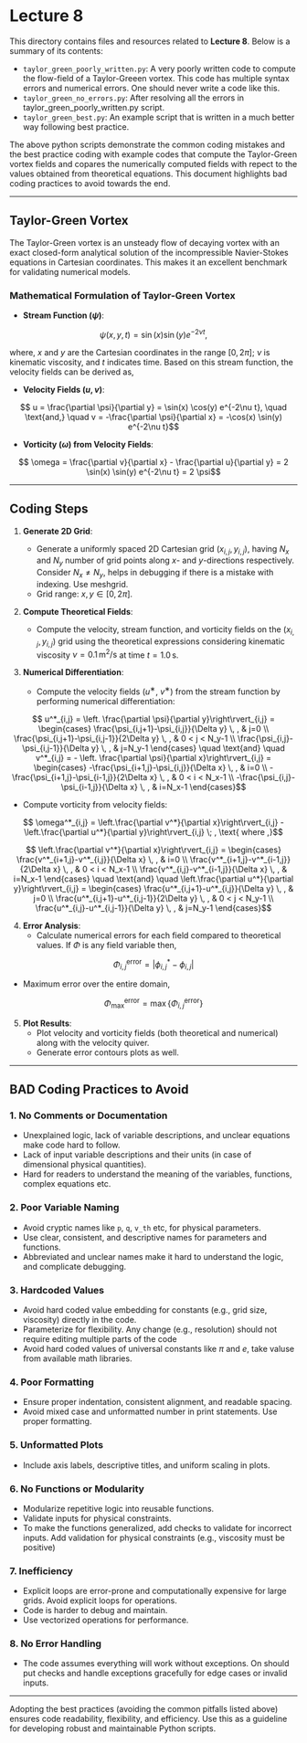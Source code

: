 # Lecture 8

This directory contains files and resources related to **Lecture 8**. Below is a summary of its contents:

- `taylor_green_poorly_written.py`: A very poorly written code to compute the flow-field of a Taylor-Greeen vortex. This code has multiple syntax errors and numerical errors. One should never write a code like this.
- `taylor_green_no_errors.py`: After resolving all the errors in taylor_green_poorly_written.py script.
- `taylor_green_best.py`: An example script that is written in a much better way following best practice.

The above python scripts demonstrate the common coding mistakes and the best practice coding with example codes that compute the Taylor-Green vortex fields and copares the numerically computed fields with repect to the values obtained from theoretical equations. This document highlights bad coding practices to avoid towards the end.

---

## Taylor-Green Vortex

The Taylor-Green vortex is an unsteady flow of decaying vortex with an exact closed-form analytical solution of the incompressible Navier-Stokes equations in Cartesian coordinates. This makes it an excellent benchmark for validating numerical models.

### Mathematical Formulation of Taylor-Green Vortex

- **Stream Function \($\psi$\)**:
```math
  \psi(x, y, t) = \sin(x) \sin(y) e^{-2\nu t} ,
```
   where, $x$ and $y$ are the Cartesian coordinates in the range $[0, 2\pi]$; $\nu$ is kinematic viscosity, and $t$ indicates time. Based on this stream function, the velocity fields can be derived as,

- **Velocity Fields \($u, v$\)**:
```math
  u = \frac{\partial \psi}{\partial y} = \sin(x) \cos(y) e^{-2\nu t},
  \quad \text{and,} \quad
  v = -\frac{\partial \psi}{\partial x} = -\cos(x) \sin(y) e^{-2\nu t}
```

- **Vorticity ($\omega$) from Velocity Fields**:
```math
  \omega = \frac{\partial v}{\partial x} - \frac{\partial u}{\partial y} = 2 \sin(x) \sin(y) e^{-2\nu t} = 2 \psi
```

---

## Coding Steps

1. **Generate 2D Grid**:
   - Generate a uniformly spaced 2D Cartesian grid $(x_{i,j}, y_{i,j})$, having $N_x$ and $N_y$ number of grid points along $x$- and $y$-directions respectively. Consider $N_x \ne N_y$, helps in debugging if there is a mistake with indexing. Use meshgrid.
   - Grid range: $x, y \in [0, 2\pi]$.

2. **Compute Theoretical Fields**:
   - Compute the velocity, stream function, and vorticity fields on the $(x_{i,j}, y_{i,j})$ grid using the theoretical expressions considering kinematic viscosity $\nu = 0.1 \, \text{m}^2/\text{s}$ at time $t = 1.0 \, \text{s}$.

3. **Numerical Differentiation**:
   - Compute the velocity fields ($u^∗$, $v^∗$) from the stream function by performing numerical differentiation:
```math
     u^*_{i,j} = \left. \frac{\partial \psi}{\partial y}\right\rvert_{i,j} = 
     \begin{cases}
      \frac{\psi_{i,j+1}-\psi_{i,j}}{\Delta y} \, , & j=0 \\
      \frac{\psi_{i,j+1}-\psi_{i,j-1}}{2\Delta y} \, , & 0 < j < N_y-1 \\
      \frac{\psi_{i,j}-\psi_{i,j-1}}{\Delta y} \, , & j=N_y-1
     \end{cases}
      \quad \text{and} \quad
     v^*_{i,j} = - \left. \frac{\partial \psi}{\partial x}\right\rvert_{i,j} = 
     \begin{cases}
      -\frac{\psi_{i+1,j}-\psi_{i,j}}{\Delta x} \, , & i=0 \\
      -\frac{\psi_{i+1,j}-\psi_{i-1,j}}{2\Delta x} \, , & 0 < i < N_x-1 \\
      -\frac{\psi_{i,j}-\psi_{i-1,j}}{\Delta x} \, , & i=N_x-1
     \end{cases}
```
   - Compute vorticity from velocity fields:
```math
     \omega^*_{i,j} = \left.\frac{\partial v^*}{\partial x}\right\rvert_{i,j} - \left.\frac{\partial u^*}{\partial y}\right\rvert_{i,j} \; , \text{ where ,}
```
```math
     \left.\frac{\partial v^*}{\partial x}\right\rvert_{i,j} = 
     \begin{cases}
      \frac{v^*_{i+1,j}-v^*_{i,j}}{\Delta x} \, , & i=0 \\
      \frac{v^*_{i+1,j}-v^*_{i-1,j}}{2\Delta x} \, , & 0 < i < N_x-1 \\
      \frac{v^*_{i,j}-v^*_{i-1,j}}{\Delta x} \, , & i=N_x-1
     \end{cases}
      \quad \text{and} \quad
     \left.\frac{\partial u^*}{\partial y}\right\rvert_{i,j} = 
     \begin{cases}
      \frac{u^*_{i,j+1}-u^*_{i,j}}{\Delta y} \, , & j=0 \\
      \frac{u^*_{i,j+1}-u^*_{i,j-1}}{2\Delta y} \, , & 0 < j < N_y-1 \\
      \frac{u^*_{i,j}-u^*_{i,j-1}}{\Delta y} \, , & j=N_y-1
     \end{cases}
```

4. **Error Analysis**:
   - Calculate numerical errors for each field compared to theoretical values. If $\Phi$ is any field variable then,
```math
     \Phi^{\text{error}}_{i,j} = \left| \phi^*_{i,j} - \phi_{i,j} \right|
```
   - Maximum error over the entire domain, 
```math
     \Phi^{\text{error}}_{\text{max}} = \max{\{\Phi^{\text{error}}_{i,j}\}}
```

5. **Plot Results**:
   - Plot velocity and vorticity fields (both theoretical and numerical) along with the velocity quiver.
   - Generate error contours plots as well.

---

## BAD Coding Practices to Avoid

### 1. **No Comments or Documentation**
   - Unexplained logic, lack of variable descriptions, and unclear equations make code hard to follow.
   - Lack of input variable descriptions and their units (in case of dimensional physical quantities).
   - Hard for readers to understand the meaning of the variables, functions, complex equations etc.

### 2. **Poor Variable Naming**
   - Avoid cryptic names like `p`, `q`, `v_th` etc, for physical parameters.
   - Use clear, consistent, and descriptive names for parameters and functions.
   - Abbreviated and unclear names make it hard to understand the logic, and complicate debugging.

### 3. **Hardcoded Values**
   - Avoid hard coded value embedding for constants (e.g., grid size, viscosity) directly in the code.
   - Parameterize for flexibility. Any change (e.g., resolution) should not require editing multiple parts of the code
   - Avoid hard coded values of universal constants like $\pi$ and $e$, take valuse from available math libraries.

### 4. **Poor Formatting**
   - Ensure proper indentation, consistent alignment, and readable spacing.
   - Avoid mixed case and unformatted number in print statements. Use proper formatting.

### 5. **Unformatted Plots**
   - Include axis labels, descriptive titles, and uniform scaling in plots.

### 6. **No Functions or Modularity**
   - Modularize repetitive logic into reusable functions.
   - Validate inputs for physical constraints.
   - To make the functions generalized, add checks to validate for incorrect inputs. Add validation for physical constraints (e.g., viscosity must be positive)

### 7. **Inefficiency**
   - Explicit loops are error-prone and computationally expensive for large grids. Avoid explicit loops for operations.
   - Code is harder to debug and maintain.
   - Use vectorized operations for performance.

### 8. **No Error Handling**
   - The code assumes everything will work without exceptions. On should put checks and handle exceptions gracefully for edge cases or invalid inputs.

---

Adopting the best practices (avoiding the common pitfalls listed above) ensures code readability, flexibility, and efficiency. Use this as a guideline for developing robust and maintainable Python scripts.
